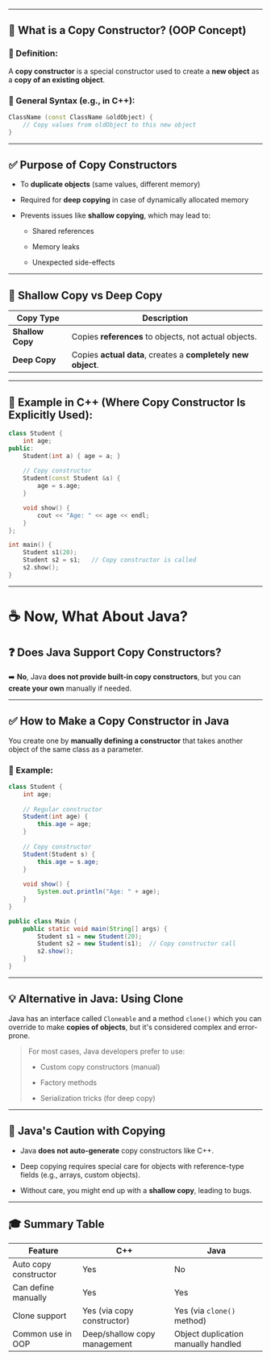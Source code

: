 
---

## 🧠 What is a Copy Constructor? (OOP Concept)

### 📌 Definition:

A **copy constructor** is a special constructor used to create a **new object** as a **copy of an existing object**.

### 🧱 General Syntax (e.g., in C++):

```cpp
ClassName (const ClassName &oldObject) {
    // Copy values from oldObject to this new object
}
```

---

## ✅ Purpose of Copy Constructors

- To **duplicate objects** (same values, different memory)
    
- Required for **deep copying** in case of dynamically allocated memory
    
- Prevents issues like **shallow copying**, which may lead to:
    
    - Shared references
        
    - Memory leaks
        
    - Unexpected side-effects
        

---

## 🧵 Shallow Copy vs Deep Copy

|Copy Type|Description|
|---|---|
|**Shallow Copy**|Copies **references** to objects, not actual objects.|
|**Deep Copy**|Copies **actual data**, creates a **completely new object**.|

---

## 📘 Example in C++ (Where Copy Constructor Is Explicitly Used):

```cpp
class Student {
    int age;
public:
    Student(int a) { age = a; }
    
    // Copy constructor
    Student(const Student &s) {
        age = s.age;
    }

    void show() {
        cout << "Age: " << age << endl;
    }
};

int main() {
    Student s1(20);
    Student s2 = s1;   // Copy constructor is called
    s2.show();
}
```

---

# ☕ Now, What About Java?

## ❓ Does Java Support Copy Constructors?

➡️ **No**, Java **does not provide built-in copy constructors**, but you can **create your own** manually if needed.

---

## ✅ How to Make a Copy Constructor in Java

You create one by **manually defining a constructor** that takes another object of the same class as a parameter.

### 📌 Example:

```java
class Student {
    int age;
	
    // Regular constructor
    Student(int age) {
        this.age = age;
    }
	
    // Copy constructor
    Student(Student s) {
        this.age = s.age;
    }
	
    void show() {
        System.out.println("Age: " + age);
    }
}

public class Main {
    public static void main(String[] args) {
        Student s1 = new Student(20);
        Student s2 = new Student(s1);  // Copy constructor call
        s2.show();
    }
}
```

---

## 💡 Alternative in Java: Using Clone

Java has an interface called `Cloneable` and a method `clone()` which you can override to make **copies of objects**, but it's considered complex and error-prone.

> For most cases, Java developers prefer to use:
> 
> - Custom copy constructors (manual)
>     
> - Factory methods
>     
> - Serialization tricks (for deep copy)
>     

---

## 🚫 Java's Caution with Copying

- Java **does not auto-generate** copy constructors like C++.
    
- Deep copying requires special care for objects with reference-type fields (e.g., arrays, custom objects).
    
- Without care, you might end up with a **shallow copy**, leading to bugs.
    

---

## 🎓 Summary Table

|Feature|C++|Java|
|---|---|---|
|Auto copy constructor|Yes|No|
|Can define manually|Yes|Yes|
|Clone support|Yes (via copy constructor)|Yes (via `clone()` method)|
|Common use in OOP|Deep/shallow copy management|Object duplication manually handled|